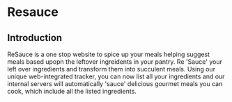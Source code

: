 # Resauce

## Introduction

ReSauce is a one stop website to spice up your meals helping suggest meals based upopn the leftover ingreidents in your pantry. Re 'Sauce' your left over ingredients and transform them into succulent meals. Using our unique web-integrated tracker, you can now list all your ingredients and our internal servers will automatically 'sauce' delicious gourmet meals you can cook, which include all the listed ingredients.
